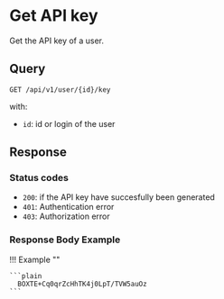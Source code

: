 # Get API key

Get the API key of a user. 

## Query

```plain
GET /api/v1/user/{id}/key
```

with: 

- `id`: id or login of the user

##  Response 

### Status codes

- `200`: if the API key have succesfully been generated
- `401`: Authentication error
- `403`: Authorization error

### Response Body Example

!!! Example ""

    ```plain
      BOXTE+Cq0qrZcHhTK4j0LpT/TVW5auOz
    ``` 
